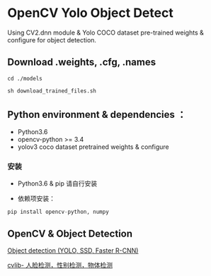 # OpenCV Yolo Object Detect

Using CV2.dnn module & Yolo COCO dataset pre-trained weights & configure for object detection.


## Download .weights, .cfg, .names

```
cd ./models
```

```python
sh download_trained_files.sh
```


## Python environment & dependencies ：

- Python3.6
- opencv-python >= 3.4
- yolov3 coco dataset pretrained weights & configure


### 安装
- Python3.6 & pip 请自行安装

- 依赖项安装：
```python
pip install opencv-python, numpy
```


## OpenCV & Object Detection 

[Object detection (YOLO, SSD, Faster R-CNN) ](https://github.com/arunponnusamy/object-detection-opencv)

[cvlib- 人脸检测，性别检测，物体检测](https://github.com/arunponnusamy/cvlib)
